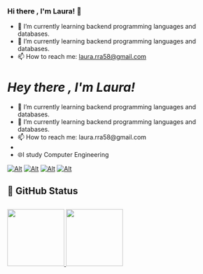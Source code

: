 ### Hi there , I'm Laura! 👋

- 🌱 I’m currently learning backend programming languages and databases.
- 🌱 I’m currently learning backend programming languages and databases.
- 📫 How to reach me: laura.rra58@gmail.com

# _Hey there , I'm Laura!_   

<ul>
    <li> 🌱 I’m currently learning backend programming languages and databases.</li>
    <li> 🌱 I’m currently learning backend programming languages and databases. </li>
    <li> 📫 How to reach me: laura.rra58@gmail.com <li>
    <li> 🌐I study Computer Engineering</li>
</ul> 

[![Alt](https://img.shields.io/badge/-Behance-blue?style=for-the-badge&logo=behance&logoColor=white)](https://www.behance.net/jliaalmeida14) [![Alt](https://img.shields.io/badge/Instagram-E4405F?style=for-the-badge&logo=instagram&logoColor=white)](https://www.instagram.com/julia.alpes/) [![Alt](https://img.shields.io/badge/LinkedIn-0077B5?style=for-the-badge&logo=linkedin&logoColor=white)](https://www.linkedin.com/in/j%C3%BAlia-l-20732227b/) [![Alt](https://img.shields.io/badge/Gmail-D14836?style=for-the-badge&logo=gmail&logoColor=white)](juliacassia.lopes@gmail.com) 


  ## 🎨 GitHub Status <h2>
  <div>
<a href="https://github.com/seu-usuário-aqui">
<img loading="lazy" height="130em" src="https://github-readme-stats.vercel.app/api/top-langs/?username=juliaverso&layout=compact&langs_count=7&theme=dracula"/>
<img loading="lazy" height="130em" src="https://github-readme-stats.vercel.app/api?username=juliaverso&show_icons=true&theme=dracula&include_all_commits=true&count_private=true"/>
</div>
